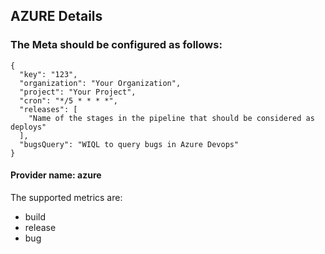 ## AZURE Details

### The Meta should be configured as follows:
```
{
  "key": "123",
  "organization": "Your Organization",
  "project": "Your Project",
  "cron": "*/5 * * * *",
  "releases": [
    "Name of the stages in the pipeline that should be considered as deploys"
  ],
  "bugsQuery": "WIQL to query bugs in Azure Devops"
}
```
#### Provider name: azure

The supported metrics are:
- build
- release
- bug